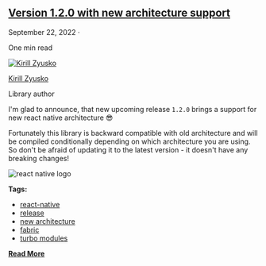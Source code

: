 ## [Version 1.2.0 with new architecture support](/react-native-keyboard-controller/blog/fabric.md)

September 22, 2022 ·

<!-- -->

One min read

[![Kirill Zyusko](https://github.com/kirillzyusko.png)](https://github.com/kirillzyusko)

[Kirill Zyusko](https://github.com/kirillzyusko)

Library author

I'm glad to announce, that new upcoming release `1.2.0` brings a support for new react native architecture 😎

Fortunately this library is backward compatible with old architecture and will be compiled conditionally depending on which architecture you are using. So don't be afraid of updating it to the latest version - it doesn't have any breaking changes!

![react native logo](/react-native-keyboard-controller/assets/images/react-native-53fe9c4e0ebe3c3ff285c169eaaff011.png#img-thumbnail)

**Tags:**

* [react-native](/react-native-keyboard-controller/blog/tags/react-native.md)
* [release](/react-native-keyboard-controller/blog/tags/release.md)
* [new architecture](/react-native-keyboard-controller/blog/tags/new-architecture.md)
* [fabric](/react-native-keyboard-controller/blog/tags/fabric.md)
* [turbo modules](/react-native-keyboard-controller/blog/tags/turbo-modules.md)

[**Read More**](/react-native-keyboard-controller/blog/fabric.md)
